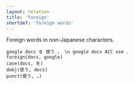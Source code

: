 ```yaml
---
layout: relation
title: 'foreign'
shortdef: 'foreign words'
---
```


Foreign words in non-Japanese characters.

~~~ sdparse
google docs を 使う 。 \n google docs ACC use .
foreign(docs, google)
case(docs, を)
dobj(使う, docs)
punct(使う, 。)
~~~
<!-- Interlanguage links updated Út zář 29 18:41:23 CEST 2020 -->
